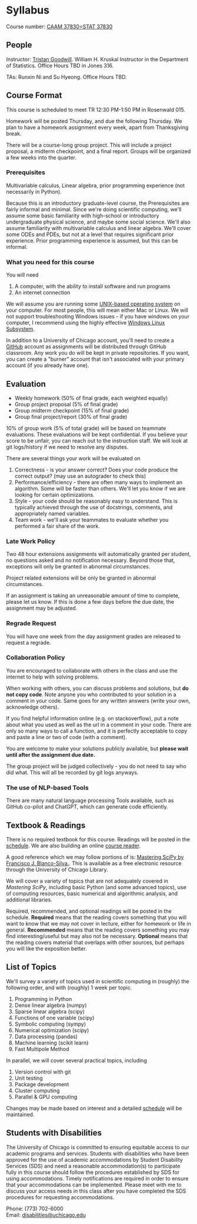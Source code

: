 # Syllabus

Course number: [CAAM 37830=STAT 37830](https://stat.uchicago.edu/academics/course-info/2023-2024-courses/autumn-2023-stat-37830/)

## People
Instructor:  [Tristan Goodwill](https://tristangdwl.github.io/). William H. Kruskal Instructor in the Department of Statistics. Office Hours TBD in Jones 316.

TAs: Runxin Ni and Su Hyeong. Office Hours TBD.

## Course Format

This course is scheduled to meet TR 12:30 PM-1:50 PM in Rosenwald 015. 

Homework will be posted Thursday, and due the following Thursday.  We plan to have a homework assignment every week, apart from Thanksgiving break.

There will be a course-long group project.  This will include a project proposal, a midterm checkpoint, and a final report.  Groups will be organized a few weeks into the quarter.

### Prerequisites

Multivariable calculus, Linear algebra, prior programming experience (not necessarily in Python).

Because this is an introductory graduate-level course, the Prerequisites are fairly informal and minimal.  Since we're doing scientific computing, we'll assume some basic familiarity with high-school or introductory undergraduate physical science, and maybe some social science. We'll also assume familiarity with multivariable calculus and linear algebra.  We'll cover some ODEs and PDEs, but not at a level that requires significant prior experience.  Prior programming experience is assumed, but this can be informal.

### What you need for this course

You will need
1. A computer, with the ability to install software and run programs
2. An internet connection

We will assume you are running some [UNIX-based operating system](https://en.wikipedia.org/wiki/Unix) on your computer.  For most people, this will mean either Mac or Linux.  We will not support troubleshooting Windows issues - if you have windows on your computer, I recommend using the highly effective [Windows Linux Subsystem](https://docs.microsoft.com/en-us/windows/wsl/).

In addition to a University of Chicago account, you'll need to create a [GitHub](https://github.com/) account as assignments will be distributed through GitHub classroom.  Any work you do will be kept in private repositories.  If you want, you can create a "burner" account that isn't associated with your primary account (if you already have one).

## Evaluation

* Weekly homework (50% of final grade, each weighted equally)
* Group project proposal (5% of final grade)
* Group midterm checkpoint (15% of final grade)
* Group final project/report (30% of final grade)

10% of group work (5% of total grade) will be based on teammate evaluations.  These evaluations will be kept confidential.  If you believe your score to be unfair, you can reach out to the instruction staff.  We will look at git logs/history if we need to resolve any disputes.

There are several things your work will be evaluated on
1. Correctness - is your answer correct?  Does your code produce the correct output? (may use an autograder to check this)
2. Performance/efficiency - there are often many ways to implement an algorithm.  Some will be faster than others.  We'll let you know if we are looking for certain optimizations.
3. Style - your code should be reasonably easy to understand.  This is typically achieved through the use of docstrings, comments, and appropriately named variables.  
4. Team work - we'll ask your teammates to evaluate whether you performed a fair share of the work.

### Late Work Policy
Two 48 hour extensions assignments will automatically granted per student, no questions asked and no notification necessary. Beyond those that, exceptions will only be granted in abnormal circumstances.

Project related extensions will be only be granted in abnormal circumstances.

If an assignment is taking an unreasonable amount of time to complete, please let us know.  If this is done a few days before the due date, the assignment may be adjusted.

### Regrade Request

You will have one week from the day assignment grades are released to request a regrade. 

### Collaboration Policy

You are encouraged to collaborate with others in the class and use the internet to help with solving problems.

When working with others, you can discuss problems and solutions, but **do not copy code**.  Note anyone you who contributed to your solution in a comment in your code.  Same goes for any written answers (write your own, acknowledge others).

If you find helpful information online (e.g. on stackoverflow), put a note about what you used as well as the url in a comment in your code.  There are only so many ways to call a function, and it is perfectly acceptable to copy and paste a line or two of code (with a comment).

You are welcome to make your solutions publicly available, but **please wait until after the assignment due date.**

The group project will be judged collectively - you do not need to say who did what.  This will all be recorded by git logs anyways.

### The use of NLP-based Tools

There are many natural language processing Tools available, such as GitHub co-pilot and ChatGPT, which can generate code efficiently.

## Textbook & Readings

There is no required textbook for this course. Readings will be posted in the [schedule](schedule.md).  We are also building an online [course reader](https://uchi-compy23.github.io/notes/).

A good reference which we may follow portions of is:
[Mastering SciPy by Francisco J. Blanco-Silva.](https://catalog.lib.uchicago.edu/vufind/Record/11908913). This is available as a free electronic resource through the University of Chicago Library.

We will cover a variety of topics that are not adequately covered in *Mastering SciPy*, including basic Python (and some advanced topics), use of computing resources, basic numerical and algorithmic analysis, and additional libraries.

Required, recommended, and optional readings will be posted in the schedule.  **Required** means that the reading covers something that you will want to know that we may not cover in lecture, either for homework or life in general.  **Recommended** means that the reading covers something you may find interesting/useful but may also not be necessary.  **Optional** means that the reading covers material that overlaps with other sources, but perhaps you will like the exposition better.

## List of Topics

We'll survey a variety of topics used in scientific computing in (roughly) the following order, and with (roughly) 1 week per topic.

1. Programming in Python
2. Dense linear algebra (numpy)
3. Sparse linear algebra (scipy)
4. Functions of one variable (scipy)
5. Symbolic computing (sympy)
6. Numerical optimization (scipy)
7. Data processing (pandas)
8. Machine learning (scikit learn)
9. Fast Multipole Method

In parallel, we will cover several practical topics, including

1. Version control with git
2. Unit testing
3. Package development
4. Cluster computing
5. Parallel & GPU computing

Changes may be made based on interest and a detailed [schedule](schedule.md) will be maintained.

## Students with Disabilities

The University of Chicago is committed to ensuring equitable access to
our academic programs and services. Students with disabilities who have
been approved for the use of academic accommodations by​ ​Student Disability
Services​ ​(SDS) and need a reasonable accommodation(s) to participate fully
in this course should follow the procedures established by SDS for using
accommodations. Timely notifications are required in order to ensure that
your accommodations can be implemented. Please meet with me to discuss
your access needs in this class after you have completed the SDS
procedures for requesting accommodations.

Phone: (773) 702-6000<br />
Email: ​disabilities@uchicago.edu
